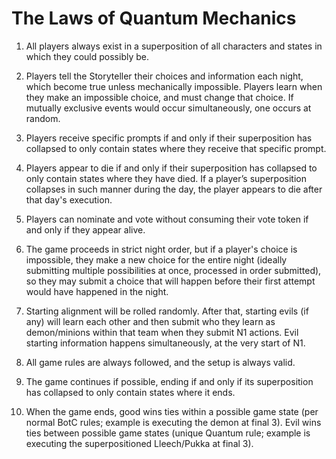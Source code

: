 # The Laws of Quantum Mechanics

1. All players always exist in a superposition of all characters and states in which they could possibly be.

2. Players tell the Storyteller their choices and information each night, which become true unless mechanically impossible. Players learn when they make an impossible choice, and must change that choice. If mutually exclusive events would occur simultaneously, one occurs at random.

3. Players receive specific prompts if and only if their superposition has collapsed to only contain states where they receive that specific prompt.

4. Players appear to die if and only if their superposition has collapsed to only contain states where they have died. If a player’s superposition collapses in such manner during the day, the player appears to die after that day's execution.

5. Players can nominate and vote without consuming their vote token if and only if they appear alive.

6. The game proceeds in strict night order, but if a player's choice is impossible, they make a new choice for the entire night (ideally submitting multiple possibilities at once, processed in order submitted), so they may submit a choice that will happen before their first attempt would have happened in the night.

7. Starting alignment will be rolled randomly. After that, starting evils (if any) will learn each other and then submit who they learn as demon/minions within that team when they submit N1 actions. Evil starting information happens simultaneously, at the very start of N1.

8. All game rules are always followed, and the setup is always valid.

9. The game continues if possible, ending if and only if its superposition has collapsed to only contain states where it ends.

10. When the game ends, good wins ties within a possible game state (per normal BotC rules; example is executing the demon at final 3). Evil wins ties between possible game states (unique Quantum rule; example is executing the superpositioned Lleech/Pukka at final 3).